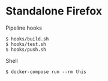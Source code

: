# Standalone Firefox

Pipeline hooks

```
$ hooks/build.sh
$ hooks/test.sh
$ hooks/push.sh
```

Shell

```
$ docker-compose run --rm this
```
